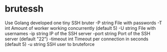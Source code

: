 # brutessh
Use Golang developed one tiny SSH bruter
  -P string
    	File with passwords
  -T int
    	Amount of worker working concurrently (default 5)
  -U string
    	File with usernames
  -ip string
    	IP of the SSH server
  -port string
    	Port of the SSH server (default "22")
  -timeout int
    	Timeout per connection in seconds (default 5)
  -u string
    	SSH user to bruteforce
